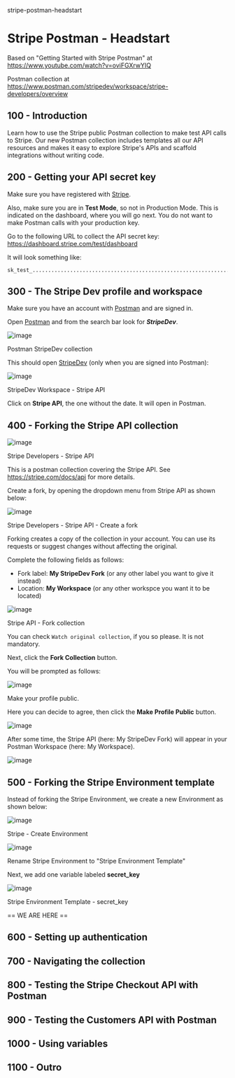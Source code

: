 stripe-postman-headstart
# Stripe Postman - Headstart

Based on "Getting Started with Stripe Postman" at https://www.youtube.com/watch?v=oviFGXrwYIQ

Postman collection at https://www.postman.com/stripedev/workspace/stripe-developers/overview

## 100 - Introduction

Learn how to use the Stripe public Postman collection to make test API calls to Stripe. Our new Postman collection includes templates all our API resources and makes it easy to explore Stripe's APIs and scaffold integrations without writing code.

## 200 - Getting your API secret key

Make sure you have registered with [Stripe](stripe.com).

Also, make sure you are in **Test Mode**, so not in Production Mode. This is indicated on the dashboard, where you will go next. You do not want to make Postman calls with your production key.

Go to the following URL to collect the API secret key: https://dashboard.stripe.com/test/dashboard

It will look something like:

```
sk_test_............................................................................
```

## 300 - The Stripe Dev profile and workspace

Make sure you have an account with [Postman](https://www.postman.com/downloads/) and are signed in.

Open [Postman](https://www.postman.com) and from the search bar look for ***StripeDev***. 

![image](https://user-images.githubusercontent.com/12828104/148941214-df1eb29e-3dab-47cc-a4ae-dda55a4c27a6.png)

Postman StripeDev collection

This should open [StripeDev](https://www.postman.com/stripedev) (only when you are signed into Postman):

![image](https://user-images.githubusercontent.com/12828104/148942595-312216d5-7a1f-474c-82ae-0a1a3327ee8c.png)

StripeDev Workspace - Stripe API

Click on **Stripe API**, the one without the date. It will open in Postman.

## 400 - Forking the Stripe API collection

![image](https://user-images.githubusercontent.com/12828104/148943667-575e7086-a0c0-4e2d-a287-a44f28cf3318.png)

Stripe Developers - Stripe API

This is a postman collection covering the Stripe API. See https://stripe.com/docs/api for more details.

Create a fork, by opening the dropdown menu from Stripe API as shown below:

![image](https://user-images.githubusercontent.com/12828104/148944568-f62b2580-0adb-44bb-b77f-84438c38fc05.png)

Stripe Developers - Stripe API - Create a fork

Forking creates a copy of the collection in your account. You can use its requests or suggest changes without affecting the original.

Complete the following fields as follows:

- Fork label: **My StripeDev Fork** (or any other label you want to give it instead)
- Location: **My Workspace** (or any other workspce you want it to be located)

![image](https://user-images.githubusercontent.com/12828104/148945524-aa95edac-8d90-43e7-89ba-11157441a9e2.png)

Stripe API - Fork collection

You can check ```Watch original collection```, if you so please. It is not mandatory.

Next, click the **Fork Collection** button.

You will be prompted as follows:

![image](https://user-images.githubusercontent.com/12828104/148946669-1c518891-1dcd-4cb7-9b7c-0fd7c3ebea7c.png)

Make your profile public.

Here you can decide to agree, then click the **Make Profile Public** button.

![image](https://user-images.githubusercontent.com/12828104/148947190-42fca280-6175-492c-b937-4dc4c8e4bdea.png)

After some time, the Stripe API (here: My StripeDev Fork) will appear in your Postman Workspace (here: My Workspace).

![image](https://user-images.githubusercontent.com/12828104/148951139-041d4e01-3989-4d80-b857-eaab994ecd2b.png)

## 500 - Forking the Stripe Environment template

Instead of forking the Stripe Environment, we create a new Environment as shown below:

![image](https://user-images.githubusercontent.com/12828104/148951139-041d4e01-3989-4d80-b857-eaab994ecd2b.png)

Stripe - Create Environment

![image](https://user-images.githubusercontent.com/12828104/148952040-83a07fca-1564-4b18-b3e1-99675683ee49.png)

Rename Stripe Environment to "Stripe Environment Template"

Next, we add one variable labeled **secret_key**

![image](https://user-images.githubusercontent.com/12828104/148952922-832a7cb9-1ff1-471a-8dcf-1227af70dde3.png)

Stripe Environment Template - secret_key



== WE ARE HERE ==

## 600 - Setting up authentication 

## 700 - Navigating the collection

## 800 - Testing the Stripe Checkout API with Postman

## 900 - Testing the Customers API with Postman

## 1000 - Using variables

## 1100 - Outro
